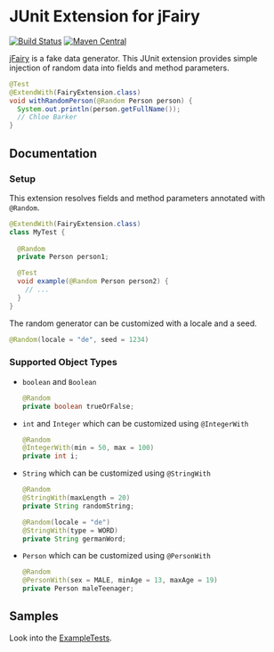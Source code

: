 # JUnit Extension for jFairy

[![Build Status](https://travis-ci.org/rweisleder/jfairy-junit-extension.svg?branch=master)](https://travis-ci.org/rweisleder/jfairy-junit-extension)
[![Maven Central](https://maven-badges.herokuapp.com/maven-central/com.github.rweisleder/jfairy-junit-extension/badge.svg)](https://maven-badges.herokuapp.com/maven-central/com.github.rweisleder/jfairy-junit-extension)

[jFairy](https://github.com/Devskiller/jfairy) is a fake data generator.
This JUnit extension provides simple injection of random data into fields and method parameters.

```java
@Test
@ExtendWith(FairyExtension.class)
void withRandomPerson(@Random Person person) {
  System.out.println(person.getFullName());
  // Chloe Barker
}
```

## Documentation

### Setup
This extension resolves fields and method parameters annotated with `@Random`.
```java
@ExtendWith(FairyExtension.class)
class MyTest {
  
  @Random
  private Person person1;

  @Test
  void example(@Random Person person2) {
    // ...
  }
}
```

The random generator can be customized with a locale and a seed.
```java
@Random(locale = "de", seed = 1234)
```

### Supported Object Types
*   `boolean` and `Boolean`

    ```java
    @Random
    private boolean trueOrFalse;
    ```
*   `int` and `Integer` which can be customized using `@IntegerWith`

    ```java
    @Random
    @IntegerWith(min = 50, max = 100)
    private int i;
    ```
*   `String` which can be customized using `@StringWith`

    ```java
    @Random
    @StringWith(maxLength = 20)
    private String randomString;

    @Random(locale = "de")
    @StringWith(type = WORD)
    private String germanWord;
    ```
*   `Person` which can be customized using `@PersonWith`

    ```java
    @Random
    @PersonWith(sex = MALE, minAge = 13, maxAge = 19)
    private Person maleTeenager;
    ```


## Samples
Look into the [ExampleTests](src/test/java/com/github/rweisleder/jfairy/ExampleTests.java).
